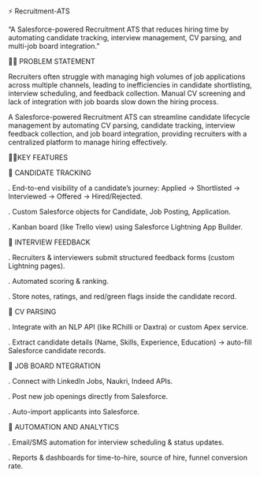⚡ Recruitment-ATS


 “A Salesforce-powered Recruitment ATS that reduces hiring time by automating  candidate tracking, interview management, CV parsing, and multi-job board integration.”

🔹🔹 PROBLEM STATEMENT


Recruiters often struggle with managing high volumes of job applications across multiple channels, leading to inefficiencies in candidate shortlisting, interview scheduling, and feedback collection. Manual CV screening and lack of integration with job boards slow down the hiring process.

A Salesforce-powered Recruitment ATS can streamline candidate lifecycle management by automating CV parsing, candidate tracking, interview feedback collection, and job board integration, providing recruiters with a centralized platform to manage hiring effectively.

🔹🔹KEY FEATURES

🔹 CANDIDATE TRACKING

. End-to-end visibility of a candidate’s journey: Applied → Shortlisted →             Interviewed → Offered → Hired/Rejected.

. Custom Salesforce objects for Candidate, Job Posting, Application.

. Kanban board (like Trello view) using Salesforce Lightning App Builder.

🔹 INTERVIEW FEEDBACK

. Recruiters & interviewers submit structured feedback forms (custom Lightning  pages).

. Automated scoring & ranking.

. Store notes, ratings, and red/green flags inside the candidate record.

🔹 CV PARSING

. Integrate with an NLP API (like RChilli or Daxtra) or custom Apex service.

. Extract candidate details (Name, Skills, Experience, Education) → auto-fill         Salesforce candidate records.

🔹 JOB BOARD NTEGRATION

. Connect with LinkedIn Jobs, Naukri, Indeed APIs.

. Post new job openings directly from Salesforce.

. Auto-import applicants into Salesforce.

🔹 AUTOMATION AND ANALYTICS

. Email/SMS automation for interview scheduling & status updates.

. Reports & dashboards for time-to-hire, source of hire, funnel conversion rate.
